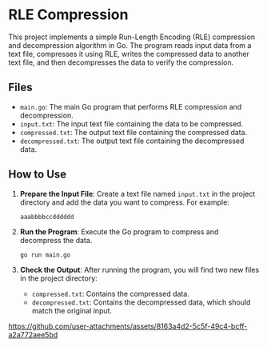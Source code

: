 # RLE Compression

This project implements a simple Run-Length Encoding (RLE) compression and decompression algorithm in Go. The program reads input data from a text file, compresses it using RLE, writes the compressed data to another text file, and then decompresses the data to verify the compression.

## Files

- `main.go`: The main Go program that performs RLE compression and decompression.
- `input.txt`: The input text file containing the data to be compressed.
- `compressed.txt`: The output text file containing the compressed data.
- `decompressed.txt`: The output text file containing the decompressed data.

## How to Use

1. **Prepare the Input File**: Create a text file named `input.txt` in the project directory and add the data you want to compress. For example:

    ```text
    aaabbbbccdddddd
    ```

2. **Run the Program**: Execute the Go program to compress and decompress the data.

    ```sh
    go run main.go
    ```

3. **Check the Output**: After running the program, you will find two new files in the project directory:
    - `compressed.txt`: Contains the compressed data.
    - `decompressed.txt`: Contains the decompressed data, which should match the original input.



https://github.com/user-attachments/assets/8163a4d2-5c5f-49c4-bcff-a2a772aee5bd

